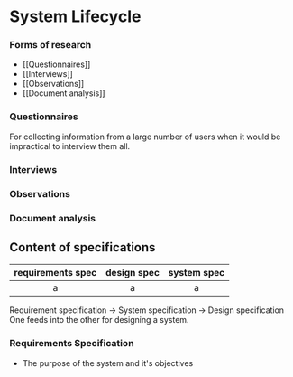 # System Lifecycle

### Forms of research
* [[Questionnaires]]
* [[Interviews]]
* [[Observations]]
* [[Document analysis]]

### Questionnaires
For collecting information from a large number of users when it would be
impractical to interview them all.

### Interviews

### Observations

### Document analysis


## Content of specifications

|requirements spec|design spec|system spec|
|:---------------:|:---------:|:---------:|
|a|a|a|

Requirement specification -> System specification -> Design specification
One feeds into the other for designing a system.

### Requirements Specification
* The purpose of the system and it's objectives
